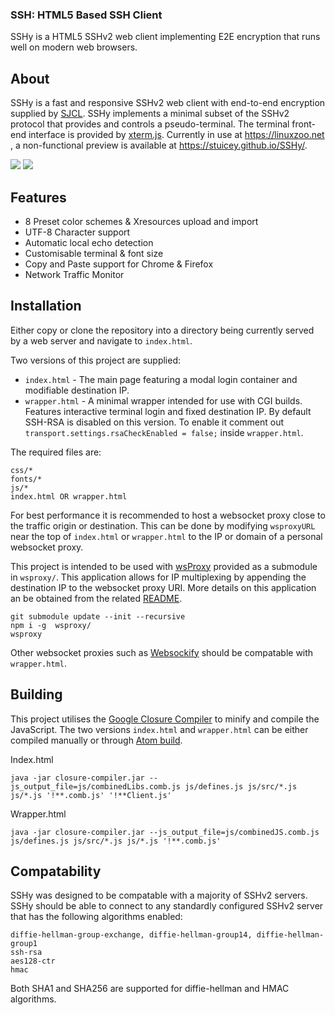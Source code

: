 ### SSH: HTML5 Based SSH Client

SSHy is a HTML5 SSHv2 web client implementing E2E encryption that runs well on modern web browsers.

## About

SSHy is a fast and responsive SSHv2 web client with end-to-end encryption supplied by [SJCL](https://github.com/bitwiseshiftleft/sjcl). SSHy implements a minimal subset of the SSHv2 protocol that provides and controls a pseudo-terminal. The terminal front-end interface is provided by [xterm.js](https://github.com/sourcelair/xterm.js/). Currently in use at https://linuxzoo.net , a non-functional preview is available at https://stuicey.github.io/SSHy/.

![](https://user-images.githubusercontent.com/6617743/28020759-5cb16a98-657d-11e7-8497-d493f90823f7.png)
![](https://user-images.githubusercontent.com/6617743/28020557-c342c0f0-657c-11e7-8f54-8216e9485b24.png)
## Features

* 8 Preset color schemes & Xresources upload and import
* UTF-8 Character support
* Automatic local echo detection
* Customisable terminal & font size
* Copy and Paste support for Chrome & Firefox
* Network Traffic Monitor

## Installation

Either copy or clone the repository into a directory being currently served by a web server and navigate to `index.html`.

Two versions of this project are supplied:
* `index.html` - The main page featuring a modal login container and modifiable destination IP.
* `wrapper.html` - A minimal wrapper intended for use with CGI builds. Features interactive terminal login and fixed destination IP. By default SSH-RSA is disabled on this version. To enable it comment out `	transport.settings.rsaCheckEnabled = false;` inside `wrapper.html`.

The required files are:
```
css/*
fonts/*
js/*
index.html OR wrapper.html
```

For best performance it is recommended to host a websocket proxy close to the traffic origin or destination. This can be done by modifying `wsproxyURL` near the top of `index.html` or `wrapper.html` to the IP or domain of a personal websocket proxy.

This project is intended to be used with [wsProxy](http://github.com/stuicey/wsproxy) provided as a submodule in `wsproxy/`. This application allows for IP multiplexing by appending the destination IP to the websocket proxy URI. More details on this application an be obtained from the related [README](https://github.com/stuicey/wsProxy/blob/master/README.md).

```
git submodule update --init --recursive
npm i -g  wsproxy/
wsproxy
```

Other websocket proxies such as [Websockify](https://github.com/novnc/Websockify) should be compatable with `wrapper.html`.

## Building

This project utilises the [Google Closure Compiler](https://github.com/google/closure-compiler) to minify and compile the JavaScript. The two versions `index.html` and `wrapper.html` can be either compiled manually or through [Atom build](https://atom.io/packages/build).

Index.html
```
java -jar closure-compiler.jar --js_output_file=js/combinedLibs.comb.js js/defines.js js/src/*.js js/*.js '!**.comb.js' '!**Client.js'
```

Wrapper.html
```
java -jar closure-compiler.jar --js_output_file=js/combinedJS.comb.js js/defines.js js/src/*.js js/*.js '!**.comb.js'
```

## Compatability

SSHy was designed to be compatable with a majority of SSHv2 servers. SSHy should be able to connect to any standardly configured SSHv2 server that has the following algorithms enabled:

```
diffie-hellman-group-exchange, diffie-hellman-group14, diffie-hellman-group1
ssh-rsa
aes128-ctr
hmac
```

Both SHA1 and SHA256 are supported for diffie-hellman and HMAC algorithms.
